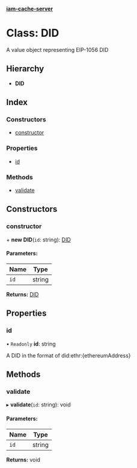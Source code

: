 **[iam-cache-server](../README.md)**

# Class: DID

A value object representing EIP-1056 DID

## Hierarchy

* **DID**

## Index

### Constructors

* [constructor](did.md#constructor)

### Properties

* [id](did.md#id)

### Methods

* [validate](did.md#validate)

## Constructors

### constructor

\+ **new DID**(`id`: string): [DID](did.md)

#### Parameters:

Name | Type |
------ | ------ |
`id` | string |

**Returns:** [DID](did.md)

## Properties

### id

• `Readonly` **id**: string

A DID in the format of did:ethr:{ethereumAddress}

## Methods

### validate

▸ **validate**(`id`: string): void

#### Parameters:

Name | Type |
------ | ------ |
`id` | string |

**Returns:** void
